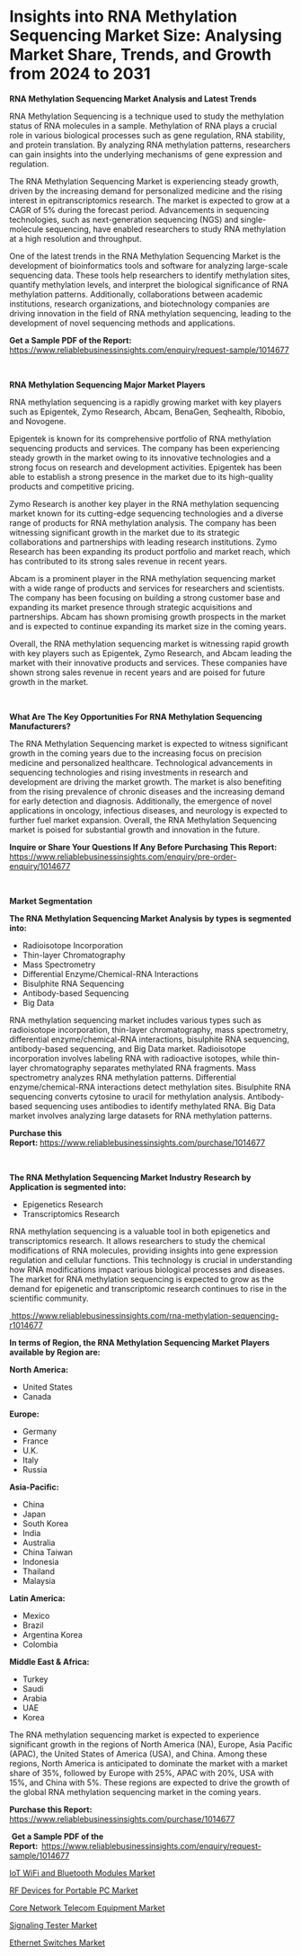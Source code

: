 <p><h1>Insights into RNA Methylation Sequencing Market Size: Analysing Market Share, Trends, and Growth from 2024 to 2031</h1></p><p><strong>RNA Methylation Sequencing Market Analysis and Latest Trends</strong></p>
<p><p>RNA Methylation Sequencing is a technique used to study the methylation status of RNA molecules in a sample. Methylation of RNA plays a crucial role in various biological processes such as gene regulation, RNA stability, and protein translation. By analyzing RNA methylation patterns, researchers can gain insights into the underlying mechanisms of gene expression and regulation.</p><p>The RNA Methylation Sequencing Market is experiencing steady growth, driven by the increasing demand for personalized medicine and the rising interest in epitranscriptomics research. The market is expected to grow at a CAGR of 5% during the forecast period. Advancements in sequencing technologies, such as next-generation sequencing (NGS) and single-molecule sequencing, have enabled researchers to study RNA methylation at a high resolution and throughput.</p><p>One of the latest trends in the RNA Methylation Sequencing Market is the development of bioinformatics tools and software for analyzing large-scale sequencing data. These tools help researchers to identify methylation sites, quantify methylation levels, and interpret the biological significance of RNA methylation patterns. Additionally, collaborations between academic institutions, research organizations, and biotechnology companies are driving innovation in the field of RNA methylation sequencing, leading to the development of novel sequencing methods and applications.</p></p>
<p><strong>Get a Sample PDF of the Report:&nbsp;</strong> <a href="https://www.reliablebusinessinsights.com/enquiry/request-sample/1014677">https://www.reliablebusinessinsights.com/enquiry/request-sample/1014677</a></p>
<p>&nbsp;</p>
<p><strong>RNA Methylation Sequencing Major Market Players</strong></p>
<p><p>RNA methylation sequencing is a rapidly growing market with key players such as Epigentek, Zymo Research, Abcam, BenaGen, Seqhealth, Ribobio, and Novogene. </p><p>Epigentek is known for its comprehensive portfolio of RNA methylation sequencing products and services. The company has been experiencing steady growth in the market owing to its innovative technologies and a strong focus on research and development activities. Epigentek has been able to establish a strong presence in the market due to its high-quality products and competitive pricing.</p><p>Zymo Research is another key player in the RNA methylation sequencing market known for its cutting-edge sequencing technologies and a diverse range of products for RNA methylation analysis. The company has been witnessing significant growth in the market due to its strategic collaborations and partnerships with leading research institutions. Zymo Research has been expanding its product portfolio and market reach, which has contributed to its strong sales revenue in recent years.</p><p>Abcam is a prominent player in the RNA methylation sequencing market with a wide range of products and services for researchers and scientists. The company has been focusing on building a strong customer base and expanding its market presence through strategic acquisitions and partnerships. Abcam has shown promising growth prospects in the market and is expected to continue expanding its market size in the coming years.</p><p>Overall, the RNA methylation sequencing market is witnessing rapid growth with key players such as Epigentek, Zymo Research, and Abcam leading the market with their innovative products and services. These companies have shown strong sales revenue in recent years and are poised for future growth in the market.</p></p>
<p>&nbsp;</p>
<p><strong>What Are The Key Opportunities For RNA Methylation Sequencing Manufacturers?</strong></p>
<p><p>The RNA Methylation Sequencing market is expected to witness significant growth in the coming years due to the increasing focus on precision medicine and personalized healthcare. Technological advancements in sequencing technologies and rising investments in research and development are driving the market growth. The market is also benefiting from the rising prevalence of chronic diseases and the increasing demand for early detection and diagnosis. Additionally, the emergence of novel applications in oncology, infectious diseases, and neurology is expected to further fuel market expansion. Overall, the RNA Methylation Sequencing market is poised for substantial growth and innovation in the future.</p></p>
<p><strong>Inquire or Share Your Questions If Any Before Purchasing This Report:</strong> <a href="https://www.reliablebusinessinsights.com/enquiry/pre-order-enquiry/1014677">https://www.reliablebusinessinsights.com/enquiry/pre-order-enquiry/1014677</a></p>
<p>&nbsp;</p>
<p><strong>Market Segmentation</strong></p>
<p><strong>The RNA Methylation Sequencing Market Analysis by types is segmented into:</strong></p>
<p><ul><li>Radioisotope Incorporation</li><li>Thin-layer Chromatography</li><li>Mass Spectrometry</li><li>Differential Enzyme/Chemical-RNA Interactions</li><li>Bisulphite RNA Sequencing</li><li>Antibody-based Sequencing</li><li>Big Data</li></ul></p>
<p><p>RNA methylation sequencing market includes various types such as radioisotope incorporation, thin-layer chromatography, mass spectrometry, differential enzyme/chemical-RNA interactions, bisulphite RNA sequencing, antibody-based sequencing, and Big Data market. Radioisotope incorporation involves labeling RNA with radioactive isotopes, while thin-layer chromatography separates methylated RNA fragments. Mass spectrometry analyzes RNA methylation patterns. Differential enzyme/chemical-RNA interactions detect methylation sites. Bisulphite RNA sequencing converts cytosine to uracil for methylation analysis. Antibody-based sequencing uses antibodies to identify methylated RNA. Big Data market involves analyzing large datasets for RNA methylation patterns.</p></p>
<p><strong>Purchase this Report:&nbsp;</strong><a href="https://www.reliablebusinessinsights.com/purchase/1014677">https://www.reliablebusinessinsights.com/purchase/1014677</a></p>
<p>&nbsp;</p>
<p><strong>The RNA Methylation Sequencing Market Industry Research by Application is segmented into:</strong></p>
<p><ul><li>Epigenetics Research</li><li>Transcriptomics Research</li></ul></p>
<p><p>RNA methylation sequencing is a valuable tool in both epigenetics and transcriptomics research. It allows researchers to study the chemical modifications of RNA molecules, providing insights into gene expression regulation and cellular functions. This technology is crucial in understanding how RNA modifications impact various biological processes and diseases. The market for RNA methylation sequencing is expected to grow as the demand for epigenetic and transcriptomic research continues to rise in the scientific community.</p></p>
<p><a href="https://www.reliablebusinessinsights.com/rna-methylation-sequencing-r1014677">&nbsp;https://www.reliablebusinessinsights.com/rna-methylation-sequencing-r1014677</a></p>
<p><strong>In terms of Region, the RNA Methylation Sequencing Market Players available by Region are:</strong></p>
<p>
    <p> <strong> North America: </strong>
        <ul>
            <li>United States</li>
            <li>Canada</li>
        </ul>
        </p> 
    <p> <strong> Europe: </strong>
        <ul>
            <li>Germany</li>
            <li>France</li>
            <li>U.K.</li>
            <li>Italy</li>
            <li>Russia</li>
        </ul>
        </p> 
    <p> <strong> Asia-Pacific: </strong>
        <ul>
            <li>China</li>
            <li>Japan</li>
            <li>South Korea</li>
            <li>India</li>
            <li>Australia</li>
            <li>China Taiwan</li>
            <li>Indonesia</li>
            <li>Thailand</li>
            <li>Malaysia</li>
        </ul>
        </p> 
    <p> <strong> Latin America: </strong>
        <ul>
            <li>Mexico</li>
            <li>Brazil</li>
            <li>Argentina Korea</li>
            <li>Colombia</li>
        </ul>
        </p> 
    <p> <strong> Middle East & Africa: </strong>
        <ul>
            <li>Turkey</li>
            <li>Saudi</li>
            <li>Arabia</li>
            <li>UAE</li>
            <li>Korea</li>
        </ul>
    </p>
    </p>
<p><p>The RNA methylation sequencing market is expected to experience significant growth in the regions of North America (NA), Europe, Asia Pacific (APAC), the United States of America (USA), and China. Among these regions, North America is anticipated to dominate the market with a market share of 35%, followed by Europe with 25%, APAC with 20%, USA with 15%, and China with 5%. These regions are expected to drive the growth of the global RNA methylation sequencing market in the coming years.</p></p>
<p><strong>Purchase this Report: </strong><a href="https://www.reliablebusinessinsights.com/purchase/1014677">https://www.reliablebusinessinsights.com/purchase/1014677</a></p>
<p>&nbsp;<strong>Get a Sample PDF of the Report:&nbsp;&nbsp;</strong><a href="https://www.reliablebusinessinsights.com/enquiry/request-sample/1014677">https://www.reliablebusinessinsights.com/enquiry/request-sample/1014677</a></p>
<p><strong></strong></p>
<p><p><a href="https://medium.com/@gyuj5h/exploring-iot-wifi-and-bluetooth-modules-market-dynamics-global-trends-and-future-growth-prospects-218fbd7abff6">IoT WiFi and Bluetooth Modules Market</a></p><p><a href="https://medium.com/@philipnewman983/global-rf-devices-for-portable-pc-industry-research-report-competitive-landscape-market-size-a8c0707dce65">RF Devices for Portable PC Market</a></p><p><a href="https://medium.com/@susiegibson34/core-network-telecom-equipment-market-size-growth-trends-statistics-forecasts-2024-2031-93b0d8ff1897">Core Network Telecom Equipment Market</a></p><p><a href="https://medium.com/@willowbruen/global-signaling-tester-market-size-share-analysis-by-product-type-by-application-by-region-32518f35a023">Signaling Tester Market</a></p><p><a href="https://medium.com/@ameliahaleyi77567/ethernet-switches-market-overview-global-market-trends-and-future-prospects-from-2024-to-2031-58c7bc216703">Ethernet Switches Market</a></p></p>